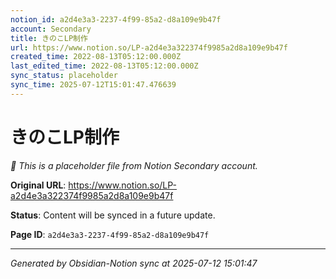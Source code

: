 ```yaml
---
notion_id: a2d4e3a3-2237-4f99-85a2-d8a109e9b47f
account: Secondary
title: きのこLP制作
url: https://www.notion.so/LP-a2d4e3a322374f9985a2d8a109e9b47f
created_time: 2022-08-13T05:12:00.000Z
last_edited_time: 2022-08-13T05:12:00.000Z
sync_status: placeholder
sync_time: 2025-07-12T15:01:47.476639
---
```


# きのこLP制作

*🔄 This is a placeholder file from Notion Secondary account.*

**Original URL**: https://www.notion.so/LP-a2d4e3a322374f9985a2d8a109e9b47f

**Status**: Content will be synced in a future update.

**Page ID**: `a2d4e3a3-2237-4f99-85a2-d8a109e9b47f`

---

*Generated by Obsidian-Notion sync at 2025-07-12 15:01:47*
